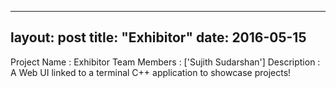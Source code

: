 
---
layout: post
title: "Exhibitor"
date: 2016-05-15
---
Project Name : Exhibitor
Team Members : ['Sujith Sudarshan']
Description  : A Web UI linked to a terminal C++ application to showcase projects!
		